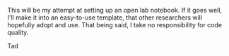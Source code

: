 This will be my attempt at setting up an open lab notebook. If it goes well, I'll make it into an easy-to-use template, that other researchers will hopefully adopt and use. That being said, I take no responsibility for code quality. 

Tad
